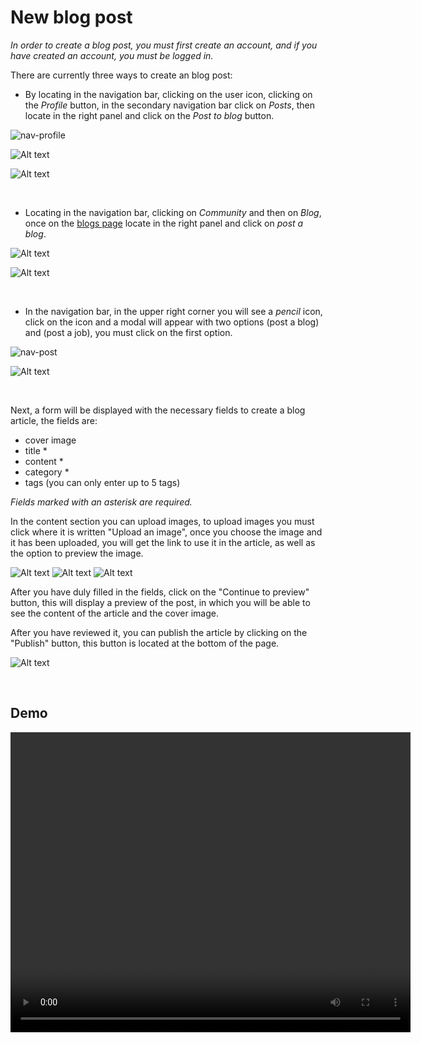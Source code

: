# New blog post
 
*In order to create a blog post, you must first create an account, and if you have created an account, you must be logged in.*
 
There are currently three ways to create an blog post:
 
* By locating in the navigation bar, clicking on the user icon, clicking on the *Profile* button, in the secondary navigation bar click on *Posts*, then locate in the right panel and click on the *Post to blog* button.
 
![nav-profile](https://res.cloudinary.com/codenjobs/image/upload/v1662210209/user/file/em88a0iiayberz9oviai.png)
 
![Alt text](https://res.cloudinary.com/codenjobs/image/upload/v1660579488/user/file/vpj3inpfxbzvk1gwzxr8.png)
 
![Alt text](https://res.cloudinary.com/codenjobs/image/upload/v1660579525/user/file/nglivua2z45smy0qb1fn.png)
 
<br>
 
 
* Locating in the navigation bar, clicking on *Community* and then on *Blog*, once on the [blogs page](https://www.codenjobs.com/blogs) locate in the right panel and click on *post a blog*.
 
![Alt text](https://res.cloudinary.com/codenjobs/image/upload/v1662210893/user/file/yaope5lr3ckyebaenb0o.png)
 
![Alt text](https://res.cloudinary.com/codenjobs/image/upload/v1660579624/user/file/yvfrmyreyayu4iy709q1.png)
 
<br>
 
* In the navigation bar, in the upper right corner you will see a *pencil* icon, click on the icon and a modal will appear with two options (post a blog) and (post a job), you must click on the first option.
 
![nav-post](https://res.cloudinary.com/codenjobs/image/upload/v1662210927/user/file/mejzmdfqo7bccwik6wxu.png)

![Alt text](https://res.cloudinary.com/codenjobs/image/upload/v1660577569/user/file/q766glxe2dexarpilqo6.png)
 
<br>
 
Next, a form will be displayed with the necessary fields to create a blog article, the fields are:
  - cover image
  - title *
  - content *
  - category *
  - tags (you can only enter up to 5 tags)
 
*Fields marked with an asterisk are required.*
 
In the content section you can upload images, to upload images you must click where it is written "Upload an image", once you choose the image and it has been uploaded, you will get the link to use it in the article, as well as the option to preview the image.
 
![Alt text](https://res.cloudinary.com/codenjobs/image/upload/v1660577608/user/file/xmpdehb445vpppxc5ywd.png)
![Alt text](https://res.cloudinary.com/codenjobs/image/upload/v1660577618/user/file/fucvguywmlxx9pagavcg.png)
![Alt text](https://res.cloudinary.com/codenjobs/image/upload/v1660579859/user/file/m8pqss0o9v6iso4gcijm.png)
 
After you have duly filled in the fields, click on the "Continue to preview" button, this will display a preview of the post, in which you will be able to see the content of the article and the cover image.
 
After you have reviewed it, you can publish the article by clicking on the "Publish" button, this button is located at the bottom of the page.
 
![Alt text](https://res.cloudinary.com/codenjobs/image/upload/v1660578394/user/file/ds2bobgbtxjpbr5ogddy.png)


<br>

## Demo

<video width="640" height="480" controls>
  <source src="https://user-images.githubusercontent.com/47251170/187001632-4c155037-db0f-42e8-876b-ad458e223b85.mp4" type="video/mp4">

</video>